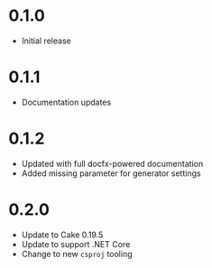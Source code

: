 # 0.1.0
* Initial release

# 0.1.1
* Documentation updates

# 0.1.2
* Updated with full docfx-powered documentation
* Added missing parameter for generator settings

# 0.2.0
* Update to Cake 0.19.5
* Update to support .NET Core
* Change to new `csproj` tooling